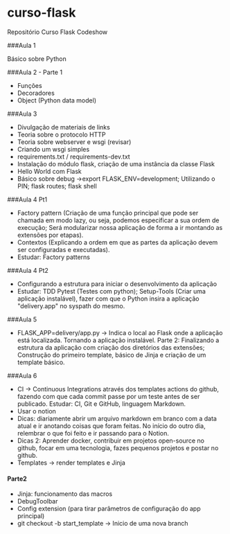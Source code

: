 # curso-flask
Repositório Curso Flask Codeshow

###Aula 1

Básico sobre Python

###Aula 2 - Parte 1
- Funções
- Decoradores
- Object (Python data model)

###Aula 3
- Divulgação de materiais de links
- Teoria sobre o protocolo HTTP
- Teoria sobre webserver e wsgi (revisar)
- Criando um wsgi simples
- requirements.txt / requirements-dev.txt
- Instalação do módulo flask, criação de uma instância da classe Flask
- Hello World com Flask
- Básico sobre debug
->export FLASK_ENV=development; Utilizando o PIN; flask routes; flask shell

###Aula 4 Pt1
- Factory pattern (Criação de uma função principal que pode
ser chamada em modo lazy, ou seja, podemos especificar a sua ordem de execução;
Será modularizar nossa aplicação de forma a ir montando as extensões por etapas).
- Contextos (Explicando a ordem em que as partes da aplicação devem ser configuradas
e executadas).
- Estudar: Factory patterns

###Aula 4 Pt2
- Configurando a estrutura para iniciar o desenvolvimento da aplicação
- Estudar: TDD Pytest (Testes com python); Setup-Tools (Criar uma aplicação instalável), fazer com
que o Python insira a aplicação "delivery.app" no syspath do mesmo.

###Aula 5
- FLASK_APP=delivery/app.py -> Indica o local ao Flask onde a aplicação está localizada.
Tornando a aplicação instalável.
Parte 2: Finalizando a estrutura da aplicação com criação dos diretórios das extensões;
Construção do primeiro template, básico de Jinja e criação de um template básico.

###Aula 6
- CI -> Continuous Integrations através dos templates actions do github, fazendo com que cada commit
passe por um teste antes de ser publicado.
Estudar: CI, Git e GitHub, linguagem Markdown.
- Usar o notion
- Dicas: diariamente abrir um arquivo markdown em branco com a data atual e ir anotando coisas
que foram feitas. No início do outro dia, relembrar o que foi feito e ir passando para o Notion.
- Dicas 2: Aprender docker, contribuir em projetos open-source no github, focar em uma tecnologia, 
fazes pequenos projetos e postar no github.
- Templates -> render templates e Jinja
#### Parte2
* Jinja: funcionamento das macros
* DebugToolbar
* Config extension (para tirar parâmetros de configuração do app principal)
* git checkout -b start_template -> Inicio de uma nova branch